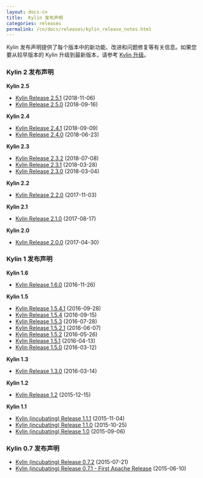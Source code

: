 ```yaml
---
layout: docs-cn
title:  Kylin 发布声明
categories: releases
permalink: /cn/docs/releases/kylin_release_notes.html
---
```



Kylin 发布声明提供了每个版本中的新功能、改进和问题修复等有关信息。如果您要从较早版本的 Kylin 升级到最新版本，请参考 [Kylin 升级](/cn/docs/howto/howto_upgrade.html)。


### Kylin 2 发布声明

**Kylin 2.5**

- [Kylin Release 2.5.1](/docs/releases/kylin_release_2_5_1.html) (2018-11-06)
- [Kylin Release 2.5.0](/docs/releases/kylin_release_2_5_0.html) (2018-09-16)


**Kylin 2.4**

- [Kylin Release 2.4.1](/docs/releases/kylin_release_2_4_1.html) (2018-09-09)
- [Kylin Release 2.4.0](/docs/releases/kylin_release_2_4_0.html) (2018-06-23)


**Kylin 2.3**

- [Kylin Release 2.3.2](/docs/releases/kylin_release_2_3_2.html) (2018-07-08)
- [Kylin Release 2.3.1](/docs/releases/kylin_release_2_3_1.html) (2018-03-28)
- [Kylin Release 2.3.0](/docs/releases/kylin_release_2_3_0.html) (2018-03-04)


**Kylin 2.2**

- [Kylin Release 2.2.0](/docs/releases/kylin_release_2_2_0.html) (2017-11-03)


**Kylin 2.1**

- [Kylin Release 2.1.0](/docs/releases/kylin_release_2_1_0.html) (2017-08-17)


**Kylin 2.0**

- [Kylin Release 2.0.0](/docs/releases/kylin_release_2_1_0.html) (2017-04-30)



### Kylin 1 发布声明


**Kylin 1.6**

- [Kylin Release 1.6.0](/docs/releases/kylin_release_1_6_0.html) (2016-11-26)


**Kylin 1.5**

- [Kylin Release 1.5.4.1](/docs/releases/kylin_release_1_5_4_1.html) (2016-09-28)
- [Kylin Release 1.5.4](/docs/releases/kylin_release_1_5_4.html) (2016-09-15)
- [Kylin Release 1.5.3](/docs/releases/kylin_release_1_5_3.html) (2016-07-28)
- [Kylin Release 1.5.2.1](/docs/releases/kylin_release_1_5_2_1.html) (2016-06-07)
- [Kylin Release 1.5.2](/docs/releases/kylin_release_1_5_2.html) (2016-05-26)
- [Kylin Release 1.5.1](/docs/releases/kylin_release_1_5_1.html) (2016-04-13)
- [Kylin Release 1.5.0](/docs/releases/kylin_release_1_5_0.html) (2016-03-12)


**Kylin 1.3**

- [Kylin Release 1.3.0](/docs/releases/kylin_release_1_3_0.html) (2016-03-14)


**Kylin 1.2**

- [Kylin Release 1.2](/docs/releases/kylin_release_1_2.html) (2015-12-15)


**Kylin 1.1**

- [Kylin (incubating) Release 1.1.1](/docs/releases/kylin_release_1_1_1.html) (2015-11-04)
- [Kylin (incubating) Release 1.1.0](/docs/releases/kylin_release_1_1_0.html) (2015-10-25)
- [Kylin (incubating) Release 1.0](/docs/releases/kylin_release_1_0.html) (2015-09-06)



### Kylin 0.7 发布声明

- [Kylin (incubating) Release 0.7.2](/docs/releases/kylin_release_0_7_2.html) (2015-07-21)
- [Kylin (incubating) Release 0.7.1 - First Apache Release](/docs/releases/kylin_release_0_7_1.html) (2015-06-10) 

